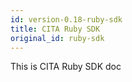 ```yaml
---
id: version-0.18-ruby-sdk
title: CITA Ruby SDK
original_id: ruby-sdk
---
```


This is CITA Ruby SDK doc
